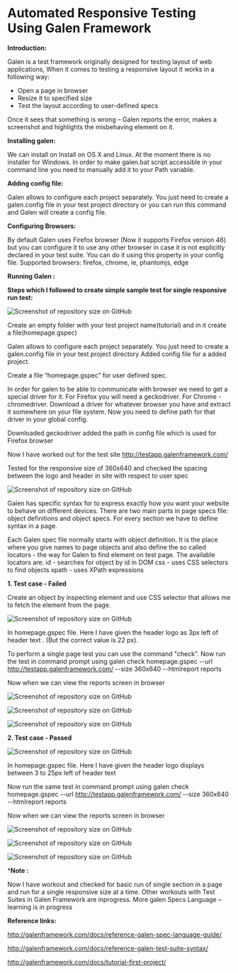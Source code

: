 # Automated Responsive Testing Using Galen Framework

**Introduction:**

Galen is a test framework originally designed for testing layout of web applications, When it comes to testing a responsive layout it works in a following way:

- Open a page in browser
- Resize it to specified size
- Test the layout according to user-defined specs

Once it sees that something is wrong – Galen reports the error, makes a screenshot and highlights the misbehaving element on it.

**Installing galen:**

We can install on Install on OS X and Linux.
At the moment there is no installer for Windows. In order to make galen.bat script accessible in your command line you need to manually add it to your Path variable.

**Adding config file:**

Galen allows to configure each project separately. You just need to create a galen.config file in your test project directory or you can run this command and Galen will create a config file.


**Configuring Browsers:**

By default Galen uses Firefox browser (Now it supports Firefox version 46) but you can configure it to use any other browser in case it is not explicitly declared in your test suite. You can do it using this property in your config file.
Supported browsers: firefox, chrome, ie, phantomjs, edge

**Running Galen :**

**Steps which I followed to create simple sample test for single responsive run test:**

![Screenshot of repository size on GitHub](https://github.com/TSQAteam/QA-Automation-for-Responsive/blob/master/images/screenshot1.png)


Create an empty folder with your test project name(tutorial) and in it create a file(homepage.gspec)

Galen allows to configure each project separately. You just need to create a galen.config file in your test project directory
Added config file for a added project.

Create a file “homepage.gspec” for user defined spec.

In order for galen to be able to communicate with browser we need to get a special driver for it. For Firefox you will need a geckodriver. For Chrome - chromedriver. Download a driver for whatever browser you have and extract it somewhere on your file system. 
Now you need to define path for that driver in your global config.

Downloaded geckodriver added the path in config file which is used for Firefox browser

Now I have worked out for the test site http://testapp.galenframework.com/

Tested for the responsive size of 360x640 and checked the spacing between the logo and header in site with respect to user spec
             
![Screenshot of repository size on GitHub](https://github.com/TSQAteam/QA-Automation-for-Responsive/blob/master/images/screenshot2.png)

Galen has specific syntax for  to express exactly how you want your website to behave on different devices. There are two main parts in page specs file: object definitions and object specs. For every section we have to define syntax in a page.

Each Galen spec file normally starts with object definition. It is the place where you give names to page objects and also define the so called locators - the way for Galen to find element on test page. The available locators are:
id - searches for object by id in DOM
css - uses CSS selectors to find objects
xpath - uses XPath expressions

**1. Test case - Failed**

Create an object by inspecting element and use CSS selector that allows me to fetch the element from the page.

![Screenshot of repository size on GitHub](https://github.com/TSQAteam/QA-Automation-for-Responsive/blob/master/images/screenshot3.png)

In homepage.gspec file. Here I have given the header logo  as 3px left of header text . (But the correct value is 22 px). 

To perform a single page test you can use the command "check".
Now run the test in command prompt using
galen check homepage.gspec --url http://testapp.galenframework.com/ --size 360x640 --htmlreport reports

Now when we can view the reports screen in browser

![Screenshot of repository size on GitHub](https://github.com/TSQAteam/QA-Automation-for-Responsive/blob/master/images/screenshot4.png)

![Screenshot of repository size on GitHub](https://github.com/TSQAteam/QA-Automation-for-Responsive/blob/master/images/screenshot5.png)

![Screenshot of repository size on GitHub](https://github.com/TSQAteam/QA-Automation-for-Responsive/blob/master/images/screenshot6.png)

**2. Test case - Passed**

![Screenshot of repository size on GitHub](https://github.com/TSQAteam/QA-Automation-for-Responsive/blob/master/images/screenshot7.png)

In homepage.gspec file.  Here I have given the header logo  displays between 3 to 25px  left of header text 

Now run the same test in command prompt using
galen check homepage.gspec --url http://testapp.galenframework.com/ --size 360x640 --htmlreport reports

Now when we can view the reports screen in browser

![Screenshot of repository size on GitHub](https://github.com/TSQAteam/QA-Automation-for-Responsive/blob/master/images/screenshot8.png)

![Screenshot of repository size on GitHub](https://github.com/TSQAteam/QA-Automation-for-Responsive/blob/master/images/screenshot9.png)

![Screenshot of repository size on GitHub](https://github.com/TSQAteam/QA-Automation-for-Responsive/blob/master/images/screenshot10.png)

***Note :**

Now I have workout and checked for basic run of single section in a page and run for a single responsive size at a time.
Other workouts with Test Suites in Galen Framework are inprogress.
More galen Specs Language – learning is in progress

**Reference links:**

http://galenframework.com/docs/reference-galen-spec-language-guide/

http://galenframework.com/docs/reference-galen-test-suite-syntax/

http://galenframework.com/docs/tutorial-first-project/
